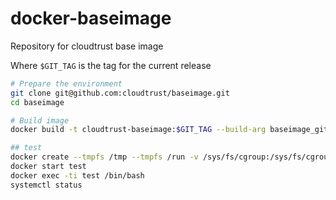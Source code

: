 # docker-baseimage
Repository for cloudtrust base image

Where `$GIT_TAG` is the tag for the current release
```Bash
# Prepare the environment
git clone git@github.com:cloudtrust/baseimage.git
cd baseimage

# Build image
docker build -t cloudtrust-baseimage:$GIT_TAG --build-arg baseimage_git_tag=$GIT_TAG -f cloudtrust-baseimage.dockerfile -t cloudtrust-baseimage:latest .

## test
docker create --tmpfs /tmp --tmpfs /run -v /sys/fs/cgroup:/sys/fs/cgroup:ro --name test cloudtrust-baseimage
docker start test
docker exec -ti test /bin/bash
systemctl status
```
